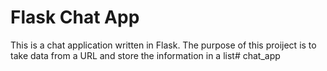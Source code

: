 # Flask Chat App

This is a chat application written in Flask. The purpose of this proiject is to 
take data from a URL and store the information in a list# chat_app
